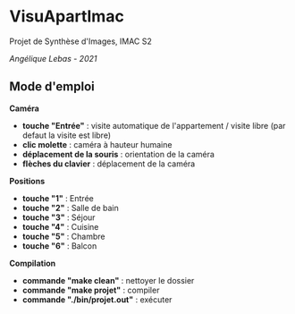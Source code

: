 # VisuApartImac
Projet de Synthèse d'Images, IMAC S2 

_Angélique Lebas - 2021_

## Mode d'emploi

__Caméra__
- **touche "Entrée"** : visite automatique de l'appartement / visite libre (par defaut la visite est libre)
- **clic molette** : caméra à hauteur humaine
- **déplacement de la souris** : orientation de la caméra
- **flèches du clavier** : déplacement de la caméra

__Positions__
- **touche "1"** : Entrée
- **touche "2"** : Salle de bain
- **touche "3"** : Séjour
- **touche "4"** : Cuisine
- **touche "5"** : Chambre
- **touche "6"** : Balcon

__Compilation__ 
- **commande "make clean"** : nettoyer le dossier
- **commande "make projet"** : compiler
- **commande "./bin/projet.out"** : exécuter